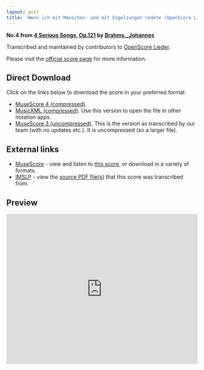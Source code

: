 ```yaml
---
layout: post
title: 'Wenn ich mit Menschen- und mit Engelzungen redete (OpenScore Lieder Corpus)'
---
```


__No.4 from [4 Serious Songs, Op.121](https://fourscoreandmore.org/openscore/lieder/Brahms%2C_Johannes/4_Serious_Songs%2C_Op.121/) by [Brahms,_Johannes](https://fourscoreandmore.org/openscore/lieder/Brahms%2C_Johannes)__

Transcribed and maintained by contributors to [OpenScore Lieder].

Please visit the [official score page] for more information.

[official score page]: https://musescore.com/openscore-lieder-corpus/scores/6687153
[OpenScore Lieder]: https://musescore.com/openscore-lieder-corpus

## Direct Download

Click on the links below to download the score in your preferred format:
- [MuseScore 4 (compressed)](https://fourscoreandmore.org/openscore/lieder/Brahms%2C_Johannes/4_Serious_Songs%2C_Op.121/4_Wenn_ich_mit_Menschen-_und_mit_Engelzungen_redete.mscz).
- [MusicXML (compressed)](https://fourscoreandmore.org/openscore/lieder/Brahms%2C_Johannes/4_Serious_Songs%2C_Op.121/4_Wenn_ich_mit_Menschen-_und_mit_Engelzungen_redete.mxl). Use this version to open the file in other notation apps.
- [MuseScore 3 (uncompressed)](https://raw.githubusercontent.com/OpenScore/Lieder/refs/heads/main/scores/Brahms%2C_Johannes/4_Serious_Songs%2C_Op.121/4_Wenn_ich_mit_Menschen-_und_mit_Engelzungen_redete/lc6687153.mscx). This is the version as transcribed by our team (with no updates etc.). It is uncompressed (so a larger file).

## External links

- [MuseScore] - view and listen to [this score][MuseScore], or download in a variety of formats.
- [IMSLP] - view the [source PDF file(s)][IMSLP] that this score was transcribed from.

[MuseScore]: https://musescore.com/score/6687153
[IMSLP]: https://imslp.org/wiki/Special:ReverseLookup/85424

## Preview

<iframe width="100%" height="394" src="https://musescore.com/openscore-lieder-corpus/scores/6687153/embed" frameborder="0" allowfullscreen allow="autoplay; fullscreen"></iframe>
